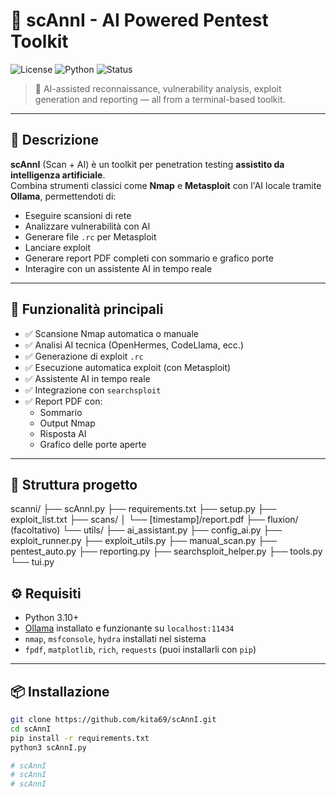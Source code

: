 # 🧠 scAnnI - AI Powered Pentest Toolkit

![License](https://img.shields.io/badge/license-MIT-green)
![Python](https://img.shields.io/badge/Python-3.10+-blue)
![Status](https://img.shields.io/badge/status-Beta-orange)

> 🔎 AI-assisted reconnaissance, vulnerability analysis, exploit generation and reporting — all from a terminal-based toolkit.

---

## 🚀 Descrizione

**scAnnI** (Scan + AI) è un toolkit per penetration testing **assistito da intelligenza artificiale**.  
Combina strumenti classici come **Nmap** e **Metasploit** con l'AI locale tramite **Ollama**, permettendoti di:

- Eseguire scansioni di rete
- Analizzare vulnerabilità con AI
- Generare file `.rc` per Metasploit
- Lanciare exploit
- Generare report PDF completi con sommario e grafico porte
- Interagire con un assistente AI in tempo reale

---

## 🧠 Funzionalità principali

- ✅ Scansione Nmap automatica o manuale
- ✅ Analisi AI tecnica (OpenHermes, CodeLlama, ecc.)
- ✅ Generazione di exploit `.rc`
- ✅ Esecuzione automatica exploit (con Metasploit)
- ✅ Assistente AI in tempo reale
- ✅ Integrazione con `searchsploit`
- ✅ Report PDF con:
  - Sommario
  - Output Nmap
  - Risposta AI
  - Grafico delle porte aperte

---

## 📂 Struttura progetto

scanni/
├── scAnnI.py
├── requirements.txt
├── setup.py
├── exploit_list.txt
├── scans/
│   └── [timestamp]/report.pdf
├── fluxion/ (facoltativo)
└── utils/
    ├── ai_assistant.py
    ├── config_ai.py
    ├── exploit_runner.py
    ├── exploit_utils.py
    ├── manual_scan.py
    ├── pentest_auto.py
    ├── reporting.py
    ├── searchsploit_helper.py
    ├── tools.py
    └── tui.py


## ⚙️ Requisiti

- Python 3.10+
- [Ollama](https://ollama.com) installato e funzionante su `localhost:11434`
- `nmap`, `msfconsole`, `hydra` installati nel sistema
- `fpdf`, `matplotlib`, `rich`, `requests` (puoi installarli con `pip`)

---

## 📦 Installazione

```bash
git clone https://github.com/kita69/scAnnI.git
cd scAnnI
pip install -r requirements.txt
python3 scAnnI.py

# scAnnI
# scAnnI
# scAnnI
